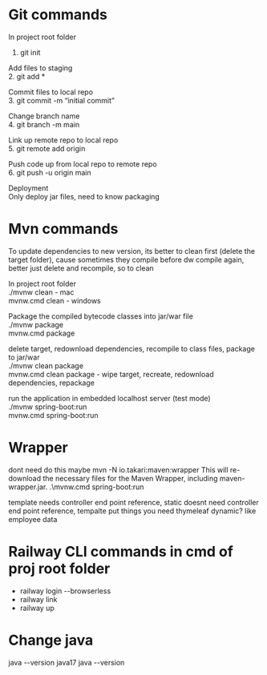 # Git commands

In project root folder<br/>
1. git init

Add files to staging<br/>
2. git add *

Commit files to local repo<br/>
3. git commit -m “initial commit”

Change branch name<br/>
4. git branch -m main

Link up remote repo to local repo<br/>
5. git remote add origin <repo url>

Push code up from local repo to remote repo<br/>
6. git push -u origin main

Deployment<br/>
Only deploy jar files, need to know packaging<br/>

# Mvn commands
To update dependencies to new version, its better to clean first (delete the target folder), cause sometimes they compile before dw compile again, better just delete and recompile, so to clean<br/>

In project root folder <br/>
./mvnw clean        - mac<br/>
mvnw.cmd clean      - windows<br/>

Package the compiled bytecode classes into jar/war file<br/>
./mvnw package<br/>
mvnw.cmd package<br/>

delete target, redownload dependencies, recompile to class files, package to jar/war<br/>
./mvnw clean package<br/>
mvnw.cmd clean package      - wipe target, recreate, redownload dependencies, repackage<br/>

run the application in embedded localhost server (test mode)<br/>
./mvnw spring-boot:run<br/>
mvnw.cmd spring-boot:run<br/>

# Wrapper 
dont need do this maybe
mvn -N io.takari:maven:wrapper      This will re-download the necessary files for the Maven Wrapper, including maven-wrapper.jar.
.\mvnw.cmd spring-boot:run

template needs controller end point reference, static doesnt need controller end point reference,
tempalte put things you need thymeleaf dynamic? like employee data

# Railway CLI commands in cmd of proj root folder
- railway login --browserless
- railway link
- railway up

# Change java
java --version
java17
java --version


